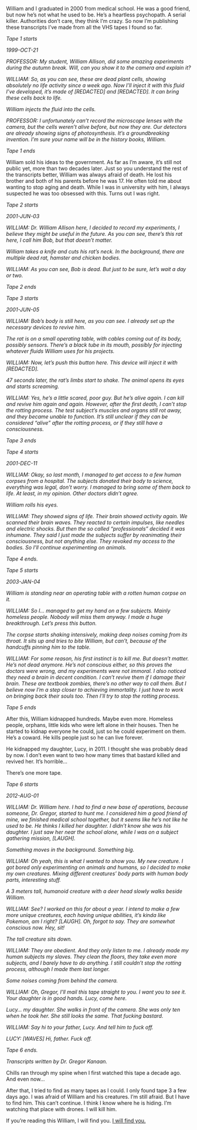 William and I graduated in 2000 from medical school. He was a good friend, but now he’s not what he used to be. He’s a heartless psychopath. A serial killer. Authorities don’t care, they think I’m crazy. So now I’m publishing these transcripts I’ve made from all the VHS tapes I found so far.

*Tape 1 starts*

*1999-OCT-21*

*PROFESSOR: My student, William Allison, did some amazing experiments during the autumn break. Will, can you show it to the camera and explain it?*

*WILLIAM: So, as you can see, these are dead plant cells, showing absolutely no life activity since a week ago. Now I’ll inject it with this fluid I’ve developed, it’s made of \[REDACTED\] and \[REDACTED\]. It can bring these cells back to life.*

*William injects the fluid into the cells.*

*PROFESSOR: I unfortunately can’t record the microscope lenses with the camera, but the cells weren’t alive before, but now they are. Our detectors are already showing signs of photosynthesis. It’s a groundbreaking invention. I’m sure your name will be in the history books, William.*

*Tape 1 ends*

William sold his ideas to the government. As far as I’m aware, it’s still not public yet, more than two decades later. Just so you understand the rest of the transcripts better, William was always afraid of death. He lost his brother and both of his parents before he was 17. He often told me about wanting to stop aging and death. While I was in university with him, I always suspected he was too obsessed with this. Turns out I was right.

*Tape 2 starts*

*2001-JUN-03*

*WILLIAM: Dr. William Allison here, I decided to record my experiments, I believe they might be useful in the future. As you can see, there’s this rat here, I call him Bob, but that doesn’t matter.*

*William takes a knife and cuts his rat’s neck. In the background, there are multiple dead rat, hamster and chicken bodies.*

*WILLIAM: As you can see, Bob is dead. But just to be sure, let’s wait a day or two.*

*Tape 2 ends*

*Tape 3 starts*

*2001-JUN-05*

*WILLIAM: Bob’s body is still here, as you can see. I already set up the necessary devices to revive him.*

*The rat is on a small operating table, with cables coming out of its body, possibly sensors. There’s a black tube in its mouth, possibly for injecting whatever fluids William uses for his projects.*

*WILLIAM: Now, let’s push this button here. This device will inject it with \[REDACTED\].*

*47 seconds later, the rat’s limbs start to shake. The animal opens its eyes and starts screaming.*

*WILLIAM: Yes, he’s a little scared, poor guy. But he’s alive again. I can kill and revive him again and again. However, after the first death, I can’t stop the rotting process. The test subject’s muscles and organs still rot away, and they became unable to function. It’s still unclear if they can be considered “alive” after the rotting process, or if they still have a consciousness.*

*Tape 3 ends*

*Tape 4 starts*

*2001-DEC-11*

*WILLIAM: Okay, so last month, I managed to get access to a few human corpses from a hospital. The subjects donated their body to science, everything was legal, don’t worry. I managed to bring some of them back to life. At least, in my opinion. Other doctors didn’t agree.*

*William rolls his eyes.*

*WILLIAM: They showed signs of life. Their brain showed activity again. We scanned their brain waves. They reacted to certain impulses, like needles and electric shocks. But then the so called “professionals” decided it was inhumane. They said I just made the subjects suffer by reanimating their consciousness, but not anything else. They revoked my access to the bodies. So I’ll continue experimenting on animals.*

*Tape 4 ends.*

*Tape 5 starts*

*2003-JAN-04*

*William is standing near an operating table with a rotten human corpse on it.*

*WILLIAM: So I… managed to get my hand on a few subjects. Mainly homeless people. Nobody will miss them anyway. I made a huge breakthrough. Let’s press this button.*

*The corpse starts shaking intensively, making deep noises coming from its throat. It sits up and tries to bite William, but can’t, because of the handcuffs pinning him to the table.*

*WILLIAM: For some reason, his first instinct is to kill me. But doesn’t matter. He’s not dead anymore. He’s not conscious either, so this proves the doctors were wrong, and my experiments were not immoral. I also noticed they need a brain in decent condition. I can’t revive them if I damage their brain. These are textbook zombies, there’s no other way to call them. But I believe now I’m a step closer to achieving immortality. I just have to work on bringing back their souls too. Then I’ll try to stop the rotting process.*

*Tape 5 ends*

After this, William kidnapped hundreds. Maybe even more. Homeless people, orphans, little kids who were left alone in their houses. Then he started to kidnap everyone he could, just so he could experiment on them. He’s a coward. He kills people just so he can live forever.

He kidnapped my daughter, Lucy, in 2011. I thought she was probably dead by now. I don’t even want to two how many times that bastard killed and revived her. It’s horrible…

There’s one more tape.

*Tape 6 starts*

*2012-AUG-01*

*WILLIAM: Dr. William here. I had to find a new base of operations, because someone, Dr. Gregor, started to hunt me. I considered him a good friend of mine, we finished medical school together, but it seems like he’s not like he used to be. He thinks I killed her daughter. I didn’t know she was his daughter. I just saw her near the school alone, while I was on a subject gathering mission, \[LAUGH\].*

*Something moves in the background. Something big.*

*WILLIAM: Oh yeah, this is what I wanted to show you. My new creature. I got bored only experimenting on animals and humans, so I decided to make my own creatures. Mixing different creatures’ body parts with human body parts, interesting stuff.*

*A 3 meters tall, humanoid creature with a deer head slowly walks beside William.*

*WILLIAM: See? I worked on this for about a year. I intend to make a few more unique creatures, each having unique abilities, it’s kinda like Pokemon, am I right? \[LAUGH\]. Oh, forgot to say. They are somewhat conscious now. Hey, sit!*

*The tall creature sits down.*

*WILLIAM: They are obedient. And they only listen to me. I already made my human subjects my slaves. They clean the floors, they take even more subjects, and I barely have to do anything. I still couldn’t stop the rotting process, although I made them last longer.*

*Some noises coming from behind the camera.*

*WILLIAM: Oh, Gregor, I’ll mail this tape straight to you. I want you to see it. Your daughter is in good hands. Lucy, come here.*

*Lucy… my daughter. She walks in front of the camera. She was only ten when he took her. She still looks the same. That fucking bastard.*

*WILLIAM: Say hi to your father, Lucy. And tell him to fuck off.*

*LUCY: \[WAVES\] Hi, father. Fuck off.*

*Tape 6 ends.*

*Transcripts written by Dr. Gregor Kanaan.*

Chills ran through my spine when I first watched this tape a decade ago. And even now…

After that, I tried to find as many tapes as I could. I only found tape 3 a few days ago. I was afraid of William and his creatures. I’m still afraid. But I have to find him. This can’t continue. I think I know where he is hiding. I’m watching that place with drones. I will kill him.

If you’re reading this William, I will find you. [I will find you.](https://www.reddit.com/r/polgari/)